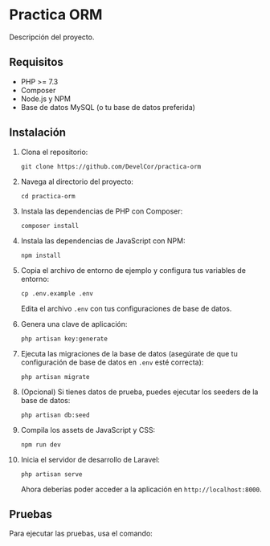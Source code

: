 # Practica ORM

Descripción del proyecto.

## Requisitos

- PHP >= 7.3
- Composer
- Node.js y NPM
- Base de datos MySQL (o tu base de datos preferida)

## Instalación

1. Clona el repositorio:
    ```
    git clone https://github.com/DevelCor/practica-orm
    ```

2. Navega al directorio del proyecto:
    ```
    cd practica-orm
    ```

3. Instala las dependencias de PHP con Composer:
    ```
    composer install
    ```

4. Instala las dependencias de JavaScript con NPM:
    ```
    npm install
    ```

5. Copia el archivo de entorno de ejemplo y configura tus variables de entorno:
    ```
    cp .env.example .env
    ```
   Edita el archivo `.env` con tus configuraciones de base de datos.

6. Genera una clave de aplicación:
    ```
    php artisan key:generate
    ```

7. Ejecuta las migraciones de la base de datos (asegúrate de que tu configuración de base de datos en `.env` esté correcta):
    ```
    php artisan migrate
    ```

8. (Opcional) Si tienes datos de prueba, puedes ejecutar los seeders de la base de datos:
    ```
    php artisan db:seed
    ```

9. Compila los assets de JavaScript y CSS:
    ```
    npm run dev
    ```

10. Inicia el servidor de desarrollo de Laravel:
    ```
    php artisan serve
    ```
    Ahora deberías poder acceder a la aplicación en `http://localhost:8000`.

## Pruebas

Para ejecutar las pruebas, usa el comando:
